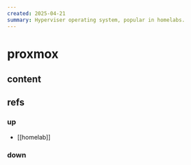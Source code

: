 ```yaml
---
created: 2025-04-21
summary: Hyperviser operating system, popular in homelabs.
---
```


# proxmox

## content

## refs

### up

- [[homelab]]

### down

